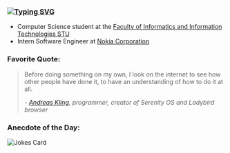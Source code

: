 ### [![Typing SVG](https://readme-typing-svg.herokuapp.com?font=Fira+Code&size=30&pause=1000&color=8AC926&random=false&width=435&lines=Hi%2C+I'm+Anton+%F0%9F%91%8B)](https://git.io/typing-svg)
* Computer Science student at the [Faculty of Informatics and Information Technologies STU](https://www.fiit.stuba.sk/en.html?page_id=749)
* Intern Software Engineer at [Nokia Corporation](https://www.nokia.com/)

### Favorite Quote:
> Before doing something on my own, I look on the internet to see how other people have done it, to have an understanding of how to do it at all.
> 
> *- [Andreas Kling](https://github.com/awesomekling), programmer, creator of Serenity OS and Ladybird browser*

### Anecdote of the Day:
![Jokes Card](https://readme-jokes.vercel.app/api)
